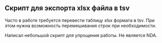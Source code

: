 ## Скрипт для экспорта xlsx файла в tsv
Часто в работе требуется перевести таблицу xlsx формата в tsv. При этом нужна возможность перемешивания строк при необходимости.

Написал небольшой скрипт для упрощения работы.
Не является NDA.
